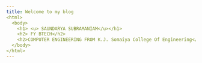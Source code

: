 ```yaml
---
title: Welcome to my blog
<html>
  <body>
    <h1> <u> SAUNDARYA SUBRAMANIAM</u></h1>
    <h2> FY BTECH</h2>
    <h2>COMPUTER ENGINEERING FROM K.J. Somaiya College Of Engineering</h2>
  </body>
</html>
---
```


